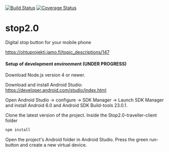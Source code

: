 [![Build Status](https://travis-ci.org/STOP2/stop2.0-traveller-client.svg?branch=master)](https://travis-ci.org/STOP2/stop2.0-traveller-client)
[![Coverage Status](https://coveralls.io/repos/github/STOP2/stop2.0-traveller-client/badge.svg?branch=master)](https://coveralls.io/github/STOP2/stop2.0-traveller-client?branch=master)

# stop2.0
Digital stop button for your mobile phone

https://ohtuprojekti.jamo.fi/topic_descriptions/147

#### Setup of development environment (UNDER PROGRESS) 

Download Node.js version 4 or newer.

Download and install Android Studio: https://developer.android.com/studio/index.html

Open Android Studio -> configure -> SDK Manager -> Launch SDK Manager and install Android 6.0 and Android SDK Build-tools 23.0.1.

Clone the latest version of the project. Inside the Stop2.0-traveller-client folder
```bash
npm install
```

Open the project's Android folder in Android Studio. Press the green run-button and create a new virtual device.
